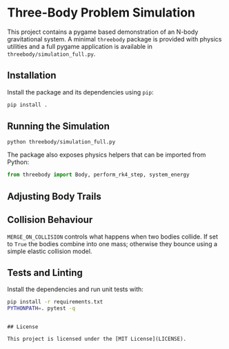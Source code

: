 # Three-Body Problem Simulation

This project contains a pygame based demonstration of an N-body gravitational system.
A minimal `threebody` package is provided with physics utilities and a full
pygame application is available in `threebody/simulation_full.py`.

## Installation

Install the package and its dependencies using `pip`:

```bash
pip install .
```

## Running the Simulation

```
python threebody/simulation_full.py
```

The package also exposes physics helpers that can be imported from Python:

```python
from threebody import Body, perform_rk4_step, system_energy
```

## Adjusting Body Trails



## Collision Behaviour

`MERGE_ON_COLLISION` controls what happens when two bodies collide. If set to
`True` the bodies combine into one mass; otherwise they bounce using a simple
elastic collision model.

## Tests and Linting

Install the dependencies and run unit tests with:

```bash
pip install -r requirements.txt
PYTHONPATH=. pytest -q
```

```

## License

This project is licensed under the [MIT License](LICENSE).

